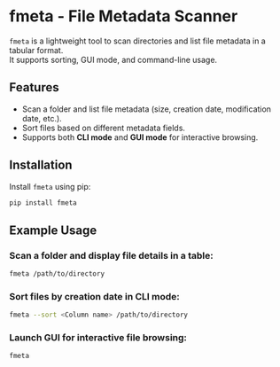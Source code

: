 # fmeta - File Metadata Scanner

`fmeta` is a lightweight tool to scan directories and list file metadata in a tabular format.  
It supports sorting, GUI mode, and command-line usage.

## Features
- Scan a folder and list file metadata (size, creation date, modification date, etc.).
- Sort files based on different metadata fields.
- Supports both **CLI mode** and **GUI mode** for interactive browsing.

## Installation
Install `fmeta` using pip:
```sh
pip install fmeta
```

## Example Usage  
### Scan a folder and display file details in a table:  
```sh
fmeta /path/to/directory
```

### Sort files by creation date in CLI mode:  
```sh
fmeta --sort <Column name> /path/to/directory
```

### Launch GUI for interactive file browsing:  
```sh
fmeta
```